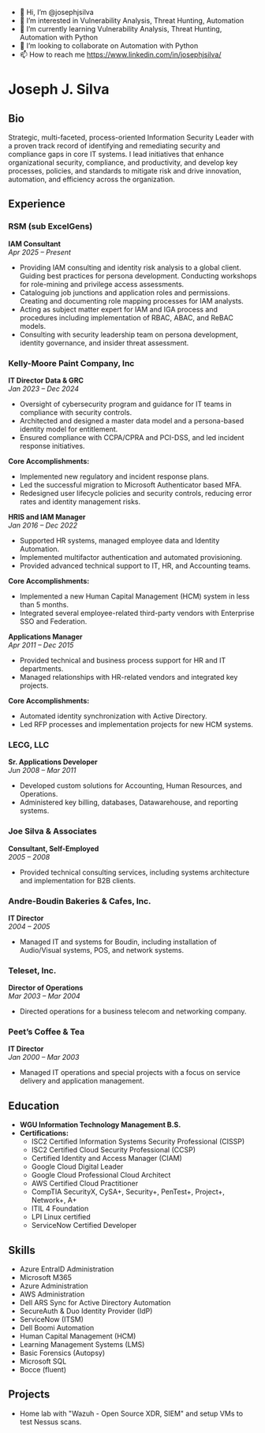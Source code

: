 - 👋 Hi, I’m @josephjsilva
- 👀 I’m interested in Vulnerability Analysis, Threat Hunting, Automation
- 🌱 I’m currently learning Vulnerability Analysis, Threat Hunting, Automation with Python
- 💞️ I’m looking to collaborate on Automation with Python
- 📫 How to reach me https://www.linkedin.com/in/josephjsilva/

# Joseph J. Silva

## Bio
Strategic, multi-faceted, process-oriented Information Security Leader with a proven track record of identifying and remediating security and compliance gaps in core IT systems. I lead initiatives that enhance organizational security, compliance, and productivity, and develop key processes, policies, and standards to mitigate risk and drive innovation, automation, and efficiency across the organization.

## Experience

### RSM (sub ExcelGens)
**IAM Consultant**  
*Apr 2025 – Present*  
- Providing IAM consulting and identity risk analysis to a global client. Guiding best practices for persona development. Conducting workshops for role-mining and privilege access assessments.
- Cataloguing job junctions and application roles and permissions. Creating and documenting role mapping processes for IAM analysts.
- Acting as subject matter expert for IAM and IGA process and procedures including implementation of RBAC, ABAC, and ReBAC models.
- Consulting with security leadership team on persona development, identity governance, and insider threat assessment.


### Kelly-Moore Paint Company, Inc
**IT Director Data & GRC**  
*Jan 2023 – Dec 2024*  
- Oversight of cybersecurity program and guidance for IT teams in compliance with security controls.
- Architected and designed a master data model and a persona-based identity model for entitlement.
- Ensured compliance with CCPA/CPRA and PCI-DSS, and led incident response initiatives.

**Core Accomplishments:**
- Implemented new regulatory and incident response plans.
- Led the successful migration to Microsoft Authenticator based MFA.
- Redesigned user lifecycle policies and security controls, reducing error rates and identity management risks.

**HRIS and IAM Manager**  
*Jan 2016 – Dec 2022*  
- Supported HR systems, managed employee data and Identity Automation.
- Implemented multifactor authentication and automated provisioning.
- Provided advanced technical support to IT, HR, and Accounting teams.

**Core Accomplishments:**
- Implemented a new Human Capital Management (HCM) system in less than 5 months.
- Integrated several employee-related third-party vendors with Enterprise SSO and Federation.

**Applications Manager**  
*Apr 2011 – Dec 2015*  
- Provided technical and business process support for HR and IT departments.
- Managed relationships with HR-related vendors and integrated key projects.

**Core Accomplishments:**
- Automated identity synchronization with Active Directory.
- Led RFP processes and implementation projects for new HCM systems.

### LECG, LLC
**Sr. Applications Developer**  
*Jun 2008 – Mar 2011*  
- Developed custom solutions for Accounting, Human Resources, and Operations.
- Administered key billing, databases, Datawarehouse, and reporting systems.

### Joe Silva & Associates
**Consultant, Self-Employed**  
*2005 – 2008*  
- Provided technical consulting services, including systems architecture and implementation for B2B clients.

### Andre-Boudin Bakeries & Cafes, Inc.
**IT Director**  
*2004 – 2005*  
- Managed IT and systems for Boudin, including installation of Audio/Visual systems, POS, and network systems.

### Teleset, Inc.
**Director of Operations**  
*Mar 2003 – Mar 2004*  
- Directed operations for a business telecom and networking company.

### Peet’s Coffee & Tea
**IT Director**  
*Jan 2000 – Mar 2003*  
- Managed IT operations and special projects with a focus on service delivery and application management.

## Education
- **WGU Information Technology Management B.S.**
- **Certifications:**
  - ISC2 Certified Information Systems Security Professional (CISSP)
  - ISC2 Certified Cloud Security Professional (CCSP)
  - Certified Identity and Access Manager (CIAM)
  - Google Cloud Digital Leader
  - Google Cloud Professional Cloud Architect
  - AWS Certified Cloud Practitioner
  - CompTIA SecurityX, CySA+, Security+, PenTest+, Project+, Network+, A+
  - ITIL 4 Foundation
  - LPI Linux certified
  - ServiceNow Certified Developer

## Skills
- Azure EntraID Administration
- Microsoft M365
- Azure Administration
- AWS Administration
- Dell ARS Sync for Active Directory Automation
- SecureAuth & Duo Identity Provider (IdP)
- ServiceNow (ITSM)
- Dell Boomi Automation
- Human Capital Management (HCM)
- Learning Management Systems (LMS)
- Basic Forensics (Autopsy)
- Microsoft SQL
- Bocce (fluent)

## Projects
- Home lab with "Wazuh - Open Source XDR, SIEM" and setup VMs to test Nessus scans.

